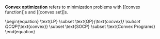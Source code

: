 **Convex optimization** refers to minimization problems with [[convex function]]s and [[convex set]]s.

\begin{equation}
\text{LP} \subset \text{QP}_{\text{convex}} \subset QCQP_{\text{convex}} \subset \text{SOCP} \subset \text{Convex Programs}
\end{equation}